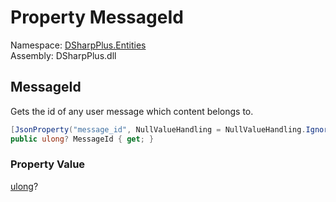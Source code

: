 # Property MessageId

Namespace: [DSharpPlus.Entities](DSharpPlus.Entities.md)  
Assembly: DSharpPlus.dll

## <a id="DSharpPlus_Entities_DiscordAutoModerationActionExecution_MessageId"></a>MessageId

Gets the id of any user message which content belongs to.

```csharp
[JsonProperty("message_id", NullValueHandling = NullValueHandling.Ignore)]
public ulong? MessageId { get; }
```

### Property Value

[ulong](https://learn.microsoft.com/dotnet/api/system.uint64)?

